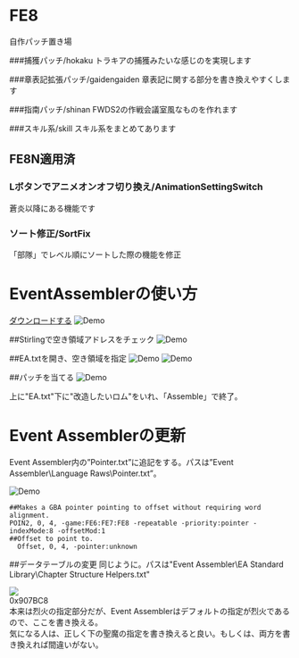 # FE8
自作パッチ置き場

###捕獲パッチ/hokaku
トラキアの捕獲みたいな感じのを実現します

###章表記拡張パッチ/gaidengaiden
章表記に関する部分を書き換えやすくします

###指南パッチ/shinan
FWDS2の作戦会議室風なものを作れます

###スキル系/skill
スキル系をまとめてあります

## FE8N適用済

### Lボタンでアニメオンオフ切り換え/AnimationSettingSwitch
蒼炎以降にある機能です

### ソート修正/SortFix
「部隊」でレベル順にソートした際の機能を修正




# EventAssemblerの使い方
[ダウンロードする](http://feuniverse.us/t/event-assembler/1749)
![Demo](http://i.imgur.com/mqOX0fz.png)

##Stirlingで空き領域アドレスをチェック
![Demo](http://i.imgur.com/pw8gSRk.png)

##EA.txtを開き、空き領域を指定
![Demo](http://i.imgur.com/8kQXLwE.png)
![Demo](http://i.imgur.com/uBfFf4L.png)

##パッチを当てる
![Demo](http://i.imgur.com/SuT7Vsp.png)

上に"EA.txt"下に"改造したいロム"をいれ、「Assemble」で終了。

# Event Assemblerの更新
Event Assembler内の”Pointer.txt”に追記をする。パスは”Event Assembler\Language Raws\Pointer.txt”。

![Demo](http://i.imgur.com/dvMrOHk.png)

    ##Makes a GBA pointer pointing to offset without requiring word alignment.
    POIN2, 0, 4, -game:FE6:FE7:FE8 -repeatable -priority:pointer -indexMode:8 -offsetMod:1
    ##Offset to point to.
      Offset, 0, 4, -pointer:unknown

##データテーブルの変更
同じように。パスは"Event Assembler\EA Standard Library\Chapter Structure Helpers.txt"

![](http://i.imgur.com/6IjQdR2.png)  
    0x907BC8  
本来は烈火の指定部分だが、Event Assemblerはデフォルトの指定が烈火であるので、ここを書き換える。  
気になる人は、正しく下の聖魔の指定を書き換えると良い。もしくは、両方を書き換えれば間違いがない。